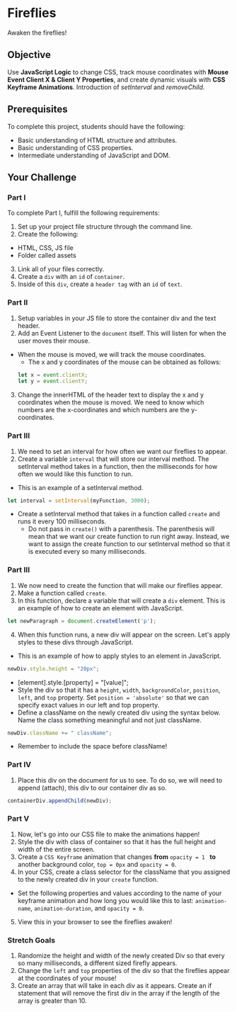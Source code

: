 # Fireflies

Awaken the fireflies!

## Objective
Use **JavaScript Logic** to change CSS, track mouse coordinates with **Mouse Event Client X & Client Y Properties**, and create dynamic visuals with **CSS Keyframe Animations**. Introduction of *setInterval* and *removeChild*.

## Prerequisites
To complete this project, students should have the following:
* Basic understanding of HTML structure and attributes.
* Basic understanding of CSS properties.
* Intermediate understanding of JavaScript and DOM.

## Your Challenge

### Part I
To complete Part I, fulfill the following requirements:
1. Set up your project file structure through the command line.
2. Create the following:
* HTML, CSS, JS file
* Folder called assets
3. Link all of your files correctly.
4. Create a ```div``` with an ```id``` of ```container```.
5. Inside of this ```div```, create a ```header tag``` with an ```id``` of ```text```.

### Part II
1. Setup variables in your JS file to store the container div and the text header.
2. Add an Event Listener to the ```document``` itself. This will listen for when the user moves their mouse.
  * When the mouse is moved, we will track the mouse coordinates.
    * The x and y coordinates of the mouse can be obtained as follows:
    ```javascript
    let x = event.clientX;
    let y = event.clientY;
    ```
3. Change the innerHTML of the header text to display the x and y coordinates when the mouse is moved. We need to know which numbers are the x-coordinates and which numbers are the y-coordinates.

### Part III
1. We need to set an interval for how often we want our fireflies to appear.
2. Create a variable ```interval``` that will store our interval method. The setInterval method takes in a function, then the milliseconds for how often we would like this function to run.
  * This is an example of a setInterval method.
  ```javascript
  let interval = setInterval(myFunction, 3000);
  ```
  * Create a setInterval method that takes in a function called ```create``` and runs it every 100 milliseconds.
    * Do not pass in ```create()``` with a parenthesis. The parenthesis will mean that we want our create function to run right away. Instead, we want to assign the create function to our setInterval method so that it is executed every so many milliseconds.

### Part III
1. We now need to create the function that will make our fireflies appear.
2. Make a function called ```create```.
3. In this function, declare a variable that will create a ```div``` element. This is an example of how to create an element with JavaScript.
```javascript
let newParagraph = document.createElement('p');
```
4. When this function runs, a new div will appear on the screen. Let's apply styles to these divs through JavaScript.
* This is an example of how to apply styles to an element in JavaScript.
``` javascript
newDiv.style.height = "20px";
```
  * [element].style.[property] = "[value]";
  * Style the div so that it has a ```height```, ```width```, ```backgroundColor```, ```position```, ```left```, and ```top``` property. Set ```position = 'absolute'``` so that we can specify exact values in our left and top property.
  * Define a className on the newly created div using the syntax below. Name the class something meaningful and not just className.
  ```javascript
  newDiv.className += " className";
  ```
  * Remember to include the space before className!

### Part IV
1. Place this div on the document for us to see. To do so, we will need to append (attach), this div to our container div as so.
```javascript
containerDiv.appendChild(newDiv);
```

### Part V
1. Now, let's go into our CSS file to make the animations happen!
2. Style the div with class of container so that it has the full height and width of the entire screen.
3. Create a ```CSS Keyframe``` animation that changes **from** ```opacity = 1 ``` **to** another background color, ```top = 0px``` and ```opacity = 0```.
4. In your CSS, create a class selector for the className that you assigned to the newly created div in your ```create``` function.
  * Set the following properties and values according to the name of your keyframe animation and how long you would like this to last: ```animation-name```, ```animation-duration```, and ```opacity = 0```.
5. View this in your browser to see the fireflies awaken!

### Stretch Goals
1. Randomize the height and width of the newly created Div so that every so many milliseconds, a different sized firefly appears.
2. Change the ```left``` and ```top``` properties of the div so that the fireflies appear at the coordinates of your mouse!
3. Create an array that will take in each div as it appears. Create an if statement that will remove the first div in the array if the length of the array is greater than 10.  
